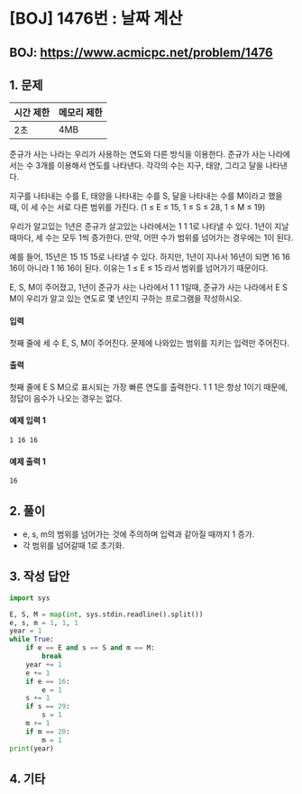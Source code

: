 #  [BOJ] 1476번 : 날짜 계산

## BOJ: https://www.acmicpc.net/problem/1476

## 1. 문제

|시간 제한| 메모리 제한| 
|:----|:----|
|2초|4MB|

준규가 사는 나라는 우리가 사용하는 연도와 다른 방식을 이용한다. 준규가 사는 나라에서는 수 3개를 이용해서 연도를 나타낸다. 각각의 수는 지구, 태양, 그리고 달을 나타낸다.

지구를 나타내는 수를 E, 태양을 나타내는 수를 S, 달을 나타내는 수를 M이라고 했을 때, 이 세 수는 서로 다른 범위를 가진다. (1 ≤ E ≤ 15, 1 ≤ S ≤ 28, 1 ≤ M ≤ 19)

우리가 알고있는 1년은 준규가 살고있는 나라에서는 1 1 1로 나타낼 수 있다. 1년이 지날 때마다, 세 수는 모두 1씩 증가한다. 만약, 어떤 수가 범위를 넘어가는 경우에는 1이 된다.

예를 들어, 15년은 15 15 15로 나타낼 수 있다. 하지만, 1년이 지나서 16년이 되면 16 16 16이 아니라 1 16 16이 된다. 이유는 1 ≤ E ≤ 15 라서 범위를 넘어가기 때문이다.

E, S, M이 주어졌고, 1년이 준규가 사는 나라에서 1 1 1일때, 준규가 사는 나라에서 E S M이 우리가 알고 있는 연도로 몇 년인지 구하는 프로그램을 작성하시오.

#### 입력
첫째 줄에 세 수 E, S, M이 주어진다. 문제에 나와있는 범위를 지키는 입력만 주어진다.

#### 출력
첫째 줄에 E S M으로 표시되는 가장 빠른 연도를 출력한다. 1 1 1은 항상 1이기 때문에, 정답이 음수가 나오는 경우는 없다.

#### 예제 입력 1
```
1 16 16
```
#### 예제 출력 1
```
16
```

## 2. 풀이
- e, s, m의 범위를 넘어가는 것에 주의하며 입력과 같아질 때까지 1 증가.
- 각 범위를 넘어갈때 1로 초기화.

## 3. 작성 답안
```python
import sys

E, S, M = map(int, sys.stdin.readline().split())
e, s, m = 1, 1, 1
year = 1
while True:
	if e == E and s == S and m == M:
		break
	year += 1
	e += 1
	if e == 16:
		e = 1
	s += 1
	if s == 29:
		s = 1
	m += 1
	if m == 20:
		m = 1
print(year)
```
## 4. 기타
